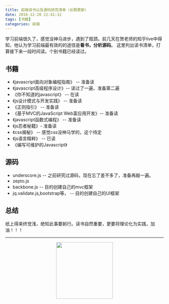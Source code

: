 ```yaml
---
title: 前端读书以及源码研究清单（长期更新）
date: 2016-12-20 22:41:12
tags: [书籍]
categories: 前端
---
```


学习前端很久了，感觉没神马进步，遇到了瓶颈。前几天在贺老师的知乎live中得知，他认为学习前端最有效的的途径是**看书，分析源码**。
这里列出读书清单，打算接下来一段时间读。个别书籍已经读过。

<!-- more -->

## 书籍

- 《javascript面向对象编程指南》 -- 准备读
- 《javascript高级程序设计》-- 读过了一遍，准备第二遍
- 《你不知道的javascript》 -- 在读
- 《js设计模式与开发实践》 -- 准备读
- 《正则指引》 -- 准备读
- 《基于MVC的JavaScript Web富应用开发》-- 准备读
- 《javascript函数式编程》 -- 准备读
- 《js忍者秘籍》- 准备读
- 《css揭秘》 -- 感觉css没神马学的，这个待定
- 《js语言精粹》 -- 已读
- 《编写可维护的Javascript》

## 源码

- underscore.js -- 之前研究过源码，现在忘了差不多了，准备再敲一遍。
- zepto.js
- backbone.js -- 目的创建自己的mvc框架
- jq.validate.js,bootstrap等， -- 目的创建自己的UI框架

## 总结

纸上得来终觉浅，绝知此事要躬行。读书自然重要，更要将理论化为实践，加油！！！

---- 

<center><img src="https://subscription-1255463026.cos.ap-guangzhou.myqcloud.com/subscription.png" width="180" ></center>
